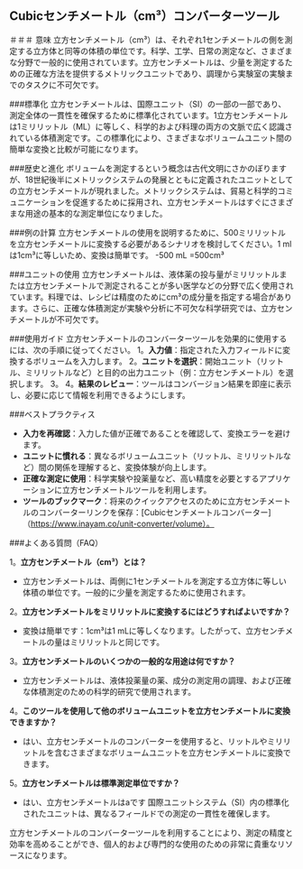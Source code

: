 ## Cubicセンチメートル（cm³）コンバーターツール

＃＃＃ 意味
立方センチメートル（cm³）は、それぞれ1センチメートルの側を測定する立方体と同等の体積の単位です。科学、工学、日常の測定など、さまざまな分野で一般的に使用されています。立方センチメートルは、少量を測定するための正確な方法を提供するメトリックユニットであり、調理から実験室の実験までのタスクに不可欠です。

###標準化
立方センチメートルは、国際ユニット（SI）の一部の一部であり、測定全体の一貫性を確保するために標準化されています。1立方センチメートルは1ミリリットル（ML）に等しく、科学的および料理の両方の文脈で広く認識されている体積測定です。この標準化により、さまざまなボリュームユニット間の簡単な変換と比較が可能になります。

###歴史と進化
ボリュームを測定するという概念は古代文明にさかのぼりますが、18世紀後半にメトリックシステムの発展とともに定義されたユニットとしての立方センチメートルが現れました。メトリックシステムは、貿易と科学的コミュニケーションを促進するために採用され、立方センチメートルはすぐにさまざまな用途の基本的な測定単位になりました。

###例の計算
立方センチメートルの使用を説明するために、500ミリリットルを立方センチメートルに変換する必要があるシナリオを検討してください。1 mlは1cm³に等しいため、変換は簡単です。
-500 mL =500cm³

###ユニットの使用
立方センチメートルは、液体薬の投与量がミリリットルまたは立方センチメートルで測定されることが多い医学などの分野で広く使用されています。料理では、レシピは精度のためにcm³の成分量を指定する場合があります。さらに、正確な体積測定が実験や分析に不可欠な科学研究では、立方センチメートルが不可欠です。

###使用ガイド
立方センチメートルのコンバーターツールを効果的に使用するには、次の手順に従ってください。
1。**入力値**：指定された入力フィールドに変換するボリュームを入力します。
2。**ユニットを選択**：開始ユニット（リットル、ミリリットルなど）と目的の出力ユニット（例：立方センチメートル）を選択します。
3。
4。**結果のレビュー**：ツールはコンバージョン結果を即座に表示し、必要に応じて情報を利用できるようにします。

###ベストプラクティス
-  **入力を再確認**：入力した値が正確であることを確認して、変換エラーを避けます。
-  **ユニットに慣れる**：異なるボリュームユニット（リットル、ミリリットルなど）間の関係を理解すると、変換体験が向上します。
-  **正確な測定に使用**：科学実験や投薬量など、高い精度を必要とするアプリケーションに立方センチメートルツールを利用します。
-  **ツールのブックマーク**：将来のクイックアクセスのために立方センチメートルのコンバーターリンクを保存：[Cubicセンチメートルコンバーター]（https://www.inayam.co/unit-converter/volume）。

###よくある質問（FAQ）

1。**立方センチメートル（cm³）とは？**
- 立方センチメートルは、両側に1センチメートルを測定する立方体に等しい体積の単位です。一般的に少量を測定するために使用されます。

2。**立方センチメートルをミリリットルに変換するにはどうすればよいですか？**
- 変換は簡単です：1cm³は1 mLに等しくなります。したがって、立方センチメートルの量はミリリットルと同じです。

3。**立方センチメートルのいくつかの一般的な用途は何ですか？**
- 立方センチメートルは、液体投薬量の薬、成分の測定用の調理、および正確な体積測定のための科学的研究で使用されます。

4。**このツールを使用して他のボリュームユニットを立方センチメートルに変換できますか？**
- はい、立方センチメートルのコンバーターを使用すると、リットルやミリリットルを含むさまざまなボリュームユニットを立方センチメートルに変換できます。

5。**立方センチメートルは標準測定単位ですか？**
- はい、立方センチメートルはaです 国際ユニットシステム（SI）内の標準化されたユニットは、異なるフィールドでの測定の一貫性を確保します。

立方センチメートルのコンバーターツールを利用することにより、測定の精度と効率を高めることができ、個人的および専門的な使用のための非常に貴重なリソースになります。